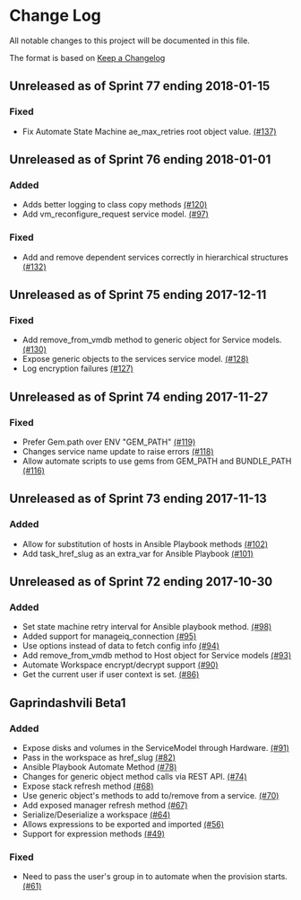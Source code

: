 # Change Log

All notable changes to this project will be documented in this file.

The format is based on [Keep a Changelog](http://keepachangelog.com/en/1.0.0/)


## Unreleased as of Sprint 77 ending 2018-01-15

### Fixed
- Fix Automate State Machine ae_max_retries root object value. [(#137)](https://github.com/ManageIQ/manageiq-automation_engine/pull/137)

## Unreleased as of Sprint 76 ending 2018-01-01

### Added
- Adds better logging to class copy methods [(#120)](https://github.com/ManageIQ/manageiq-automation_engine/pull/120)
- Add vm_reconfigure_request service model. [(#97)](https://github.com/ManageIQ/manageiq-automation_engine/pull/97)

### Fixed
- Add and remove dependent services correctly in hierarchical structures [(#132)](https://github.com/ManageIQ/manageiq-automation_engine/pull/132)

## Unreleased as of Sprint 75 ending 2017-12-11

### Fixed
- Add remove_from_vmdb method to generic object for Service models. [(#130)](https://github.com/ManageIQ/manageiq-automation_engine/pull/130)
- Expose generic objects to the services service model. [(#128)](https://github.com/ManageIQ/manageiq-automation_engine/pull/128)
- Log encryption failures [(#127)](https://github.com/ManageIQ/manageiq-automation_engine/pull/127)

## Unreleased as of Sprint 74 ending 2017-11-27

### Fixed
- Prefer Gem.path over ENV "GEM_PATH" [(#119)](https://github.com/ManageIQ/manageiq-automation_engine/pull/119)
- Changes service name update to raise errors [(#118)](https://github.com/ManageIQ/manageiq-automation_engine/pull/118)
- Allow automate scripts to use gems from GEM_PATH and BUNDLE_PATH [(#116)](https://github.com/ManageIQ/manageiq-automation_engine/pull/116)

## Unreleased as of Sprint 73 ending 2017-11-13

### Added
- Allow for substitution of hosts in Ansible Playbook methods [(#102)](https://github.com/ManageIQ/manageiq-automation_engine/pull/102)
- Add task_href_slug as an extra_var for Ansible Playbook [(#101)](https://github.com/ManageIQ/manageiq-automation_engine/pull/101)

## Unreleased as of Sprint 72 ending 2017-10-30

### Added
- Set state machine retry interval for Ansible playbook method. [(#98)](https://github.com/ManageIQ/manageiq-automation_engine/pull/98)
- Added support for manageiq_connection [(#95)](https://github.com/ManageIQ/manageiq-automation_engine/pull/95)
- Use options instead of data to fetch config info [(#94)](https://github.com/ManageIQ/manageiq-automation_engine/pull/94)
- Add remove_from_vmdb method to Host object for Service models [(#93)](https://github.com/ManageIQ/manageiq-automation_engine/pull/93)
- Automate Workspace encrypt/decrypt support [(#90)](https://github.com/ManageIQ/manageiq-automation_engine/pull/90)
- Get the current user if user context is set. [(#86)](https://github.com/ManageIQ/manageiq-automation_engine/pull/86)

## Gaprindashvili Beta1

### Added
- Expose disks and volumes in the ServiceModel through Hardware. [(#91)](https://github.com/ManageIQ/manageiq-automation_engine/pull/91)
- Pass in the workspace as href_slug [(#82)](https://github.com/ManageIQ/manageiq-automation_engine/pull/82)
- Ansible Playbook Automate Method [(#78)](https://github.com/ManageIQ/manageiq-automation_engine/pull/78)
- Changes for generic object method calls via REST API. [(#74)](https://github.com/ManageIQ/manageiq-automation_engine/pull/74)
- Expose stack refresh method [(#68)](https://github.com/ManageIQ/manageiq-automation_engine/pull/68)
- Use generic object's methods to add to/remove from a service. [(#70)](https://github.com/ManageIQ/manageiq-automation_engine/pull/70)
- Add exposed manager refresh method [(#67)](https://github.com/ManageIQ/manageiq-automation_engine/pull/67)
- Serialize/Deserialize a workspace [(#64)](https://github.com/ManageIQ/manageiq-automation_engine/pull/64)
- Allows expressions to be exported and imported [(#56)](https://github.com/ManageIQ/manageiq-automation_engine/pull/56)
- Support for expression methods [(#49)](https://github.com/ManageIQ/manageiq-automation_engine/pull/49)

### Fixed
- Need to pass the user's group in to automate when the provision starts. [(#61)](https://github.com/ManageIQ/manageiq-automation_engine/pull/61)
